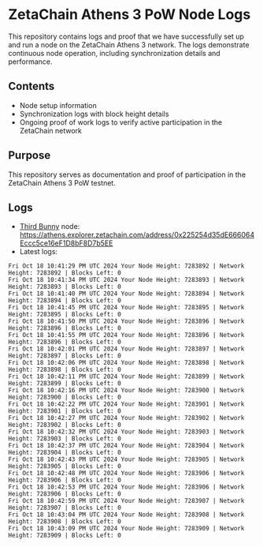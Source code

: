 # ZetaChain Athens 3 PoW Node Logs
This repository contains logs and proof that we have successfully set up and run a node on the ZetaChain Athens 3 network. The logs demonstrate continuous node operation, including synchronization details and performance.

## Contents
- Node setup information
- Synchronization logs with block height details
- Ongoing proof of work logs to verify active participation in the ZetaChain network

## Purpose
This repository serves as documentation and proof of participation in the ZetaChain Athens 3 PoW testnet.

## Logs

- [Third Bunny](https://thirdbunny.xyz/) node: https://athens.explorer.zetachain.com/address/0x225254d35dE666064Eccc5ce16eF1D8bF8D7b5EE
- Latest logs:
```
Fri Oct 18 10:41:29 PM UTC 2024 Your Node Height: 7283892 | Network Height: 7283892 | Blocks Left: 0
Fri Oct 18 10:41:34 PM UTC 2024 Your Node Height: 7283893 | Network Height: 7283893 | Blocks Left: 0
Fri Oct 18 10:41:40 PM UTC 2024 Your Node Height: 7283894 | Network Height: 7283894 | Blocks Left: 0
Fri Oct 18 10:41:45 PM UTC 2024 Your Node Height: 7283895 | Network Height: 7283895 | Blocks Left: 0
Fri Oct 18 10:41:50 PM UTC 2024 Your Node Height: 7283896 | Network Height: 7283896 | Blocks Left: 0
Fri Oct 18 10:41:55 PM UTC 2024 Your Node Height: 7283896 | Network Height: 7283896 | Blocks Left: 0
Fri Oct 18 10:42:01 PM UTC 2024 Your Node Height: 7283897 | Network Height: 7283897 | Blocks Left: 0
Fri Oct 18 10:42:06 PM UTC 2024 Your Node Height: 7283898 | Network Height: 7283898 | Blocks Left: 0
Fri Oct 18 10:42:11 PM UTC 2024 Your Node Height: 7283899 | Network Height: 7283899 | Blocks Left: 0
Fri Oct 18 10:42:16 PM UTC 2024 Your Node Height: 7283900 | Network Height: 7283900 | Blocks Left: 0
Fri Oct 18 10:42:22 PM UTC 2024 Your Node Height: 7283901 | Network Height: 7283901 | Blocks Left: 0
Fri Oct 18 10:42:27 PM UTC 2024 Your Node Height: 7283902 | Network Height: 7283902 | Blocks Left: 0
Fri Oct 18 10:42:32 PM UTC 2024 Your Node Height: 7283903 | Network Height: 7283903 | Blocks Left: 0
Fri Oct 18 10:42:37 PM UTC 2024 Your Node Height: 7283904 | Network Height: 7283904 | Blocks Left: 0
Fri Oct 18 10:42:43 PM UTC 2024 Your Node Height: 7283905 | Network Height: 7283905 | Blocks Left: 0
Fri Oct 18 10:42:48 PM UTC 2024 Your Node Height: 7283906 | Network Height: 7283906 | Blocks Left: 0
Fri Oct 18 10:42:53 PM UTC 2024 Your Node Height: 7283906 | Network Height: 7283906 | Blocks Left: 0
Fri Oct 18 10:42:59 PM UTC 2024 Your Node Height: 7283907 | Network Height: 7283907 | Blocks Left: 0
Fri Oct 18 10:43:04 PM UTC 2024 Your Node Height: 7283908 | Network Height: 7283908 | Blocks Left: 0
Fri Oct 18 10:43:09 PM UTC 2024 Your Node Height: 7283909 | Network Height: 7283909 | Blocks Left: 0
```
